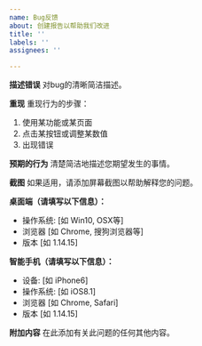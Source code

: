 ```yaml
---
name: Bug反馈
about: 创建报告以帮助我们改进
title: ''
labels: ''
assignees: ''

---
```


**描述错误**
对bug的清晰简洁描述。

**重现**
重现行为的步骤：
1. 使用某功能或某页面
2. 点击某按钮或调整某数值
3. 出现错误

**预期的行为**
清楚简洁地描述您期望发生的事情。

**截图**
如果适用，请添加屏幕截图以帮助解释您的问题。

**桌面端（请填写以下信息）：**
 - 操作系统: [如 Win10, OSX等]
 - 浏览器 [如 Chrome, 搜狗浏览器等]
 - 版本 [如 1.14.15]

**智能手机（请填写以下信息）：**
 - 设备: [如 iPhone6]
 - 操作系统: [如 iOS8.1]
 - 浏览器 [如 Chrome, Safari]
 - 版本 [如 1.14.15]

**附加内容**
在此添加有关此问题的任何其他内容。
